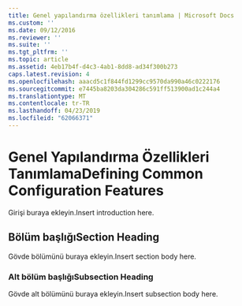 ```yaml
---
title: Genel yapılandırma özellikleri tanımlama | Microsoft Docs
ms.custom: ''
ms.date: 09/12/2016
ms.reviewer: ''
ms.suite: ''
ms.tgt_pltfrm: ''
ms.topic: article
ms.assetid: 4eb17b4f-d4c3-4ab1-8dd8-ad34f300b273
caps.latest.revision: 4
ms.openlocfilehash: aaacd5c1f844fd1299cc9570da990a46c0222176
ms.sourcegitcommit: e7445ba8203da304286c591ff513900ad1c244a4
ms.translationtype: MT
ms.contentlocale: tr-TR
ms.lasthandoff: 04/23/2019
ms.locfileid: "62066371"
---
```

# <a name="defining-common-configuration-features"></a><span data-ttu-id="e652c-102">Genel Yapılandırma Özellikleri Tanımlama</span><span class="sxs-lookup"><span data-stu-id="e652c-102">Defining Common Configuration Features</span></span>

<span data-ttu-id="e652c-103">Girişi buraya ekleyin.</span><span class="sxs-lookup"><span data-stu-id="e652c-103">Insert introduction here.</span></span>

## <a name="section-heading"></a><span data-ttu-id="e652c-104">Bölüm başlığı</span><span class="sxs-lookup"><span data-stu-id="e652c-104">Section Heading</span></span>

<span data-ttu-id="e652c-105">Gövde bölümünü buraya ekleyin.</span><span class="sxs-lookup"><span data-stu-id="e652c-105">Insert section body here.</span></span>

### <a name="subsection-heading"></a><span data-ttu-id="e652c-106">Alt bölüm başlığı</span><span class="sxs-lookup"><span data-stu-id="e652c-106">Subsection Heading</span></span>

<span data-ttu-id="e652c-107">Gövde alt bölümünü buraya ekleyin.</span><span class="sxs-lookup"><span data-stu-id="e652c-107">Insert subsection body here.</span></span>

